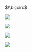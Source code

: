 $\\bigcirc$

![](https://www.nta.go.jp/tmp/2ee72b29-0bf1-40cb-81d8-9f29dff2d338/images/ce43bf682c3a80490c3b6be3768fca8039c991c4ebb2ce83916c0c526f119167.jpg)

![](https://www.nta.go.jp/tmp/2ee72b29-0bf1-40cb-81d8-9f29dff2d338/images/7cd7c6fe8084d4c1e12fedcd806a0256bf2713900e14072c044aba02f9f76f83.jpg)

![](https://www.nta.go.jp/tmp/2ee72b29-0bf1-40cb-81d8-9f29dff2d338/images/367bb734555388d35faa610ef2ea0552a3ef918bda302e53967abafdaca6e931.jpg)

![](https://www.nta.go.jp/tmp/2ee72b29-0bf1-40cb-81d8-9f29dff2d338/images/6c88c80bd7c73e71c9fdbebb03aaa0dd4bd415fd659901fe22713cf191197feb.jpg)